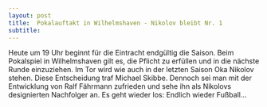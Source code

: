 ```yaml
---
layout: post
title:  Pokalauftakt in Wilhelmshaven - Nikolov bleibt Nr. 1
subtitle:  
---
```


Heute um 19 Uhr beginnt für die Eintracht endgültig die Saison. Beim Pokalspiel in Wilhelmshaven gilt es, die Pflicht zu erfüllen und in die nächste Runde einzuziehen. Im Tor wird wie auch in der letzten Saison Oka Nikolov stehen. Diese Entscheidung traf Michael Skibbe. Dennoch sei man mit der Entwicklung von Ralf Fährmann zufrieden und sehe ihn als Nikolovs designierten Nachfolger an. Es geht wieder los: Endlich wieder Fußball...


